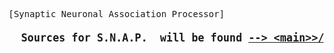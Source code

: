 <pre>
[Synaptic Neuronal Association Processor]
<b><big>
  Sources for S.N.A.P.  will be found <a target=dev href='../../blob/tree/Main/src'>--> &lt;main&gt>/src (all sources)folder</a>
</b></big>
</pre>
